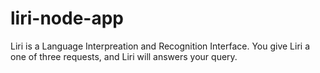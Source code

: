 # liri-node-app
Liri is a Language Interpreation and Recognition Interface. You give Liri a one of three requests, and Liri will answers your query.
